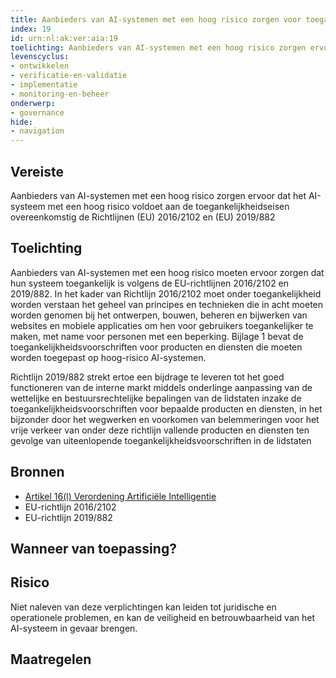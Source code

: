 ```yaml
---
title: Aanbieders van AI-systemen met een hoog risico zorgen voor toegankelijkheidseisen 
index: 19
id: urn:nl:ak:ver:aia:19
toelichting: Aanbieders van AI-systemen met een hoog risico zorgen ervoor dat het AI-systeem met een hoog risico voldoet aan de toegankelijkheidseisen overeenkomstig de Richtlijnen (EU) 2016/2102 en (EU) 2019/882
levenscyclus:
- ontwikkelen
- verificatie-en-validatie
- implementatie
- monitoring-en-beheer
onderwerp:
- governance
hide:
- navigation
---
```


<!-- tags -->
## Vereiste

Aanbieders van AI-systemen met een hoog risico zorgen ervoor dat het AI-systeem met een hoog risico voldoet aan de toegankelijkheidseisen overeenkomstig de Richtlijnen (EU) 2016/2102 en (EU) 2019/882

## Toelichting

Aanbieders van AI-systemen met een hoog risico moeten ervoor zorgen dat hun systeem toegankelijk is volgens de EU-richtlijnen 2016/2102 en 2019/882.
In het kader van Richtlijn 2016/2102 moet onder toegankelijkheid worden verstaan het geheel van principes en technieken die in acht moeten worden genomen bij het ontwerpen, bouwen, beheren en bijwerken van websites en mobiele applicaties om hen voor gebruikers toegankelijker te maken, met name voor personen met een beperking.
Bijlage 1 bevat de toegankelijkheidsvoorschriften voor producten en diensten die moeten worden toegepast op hoog-risico AI-systemen.

Richtlijn 2019/882 strekt ertoe een bijdrage te leveren tot het goed functioneren van de interne markt middels onderlinge  aanpassing van de wettelijke en bestuursrechtelijke bepalingen van de lidstaten inzake de toegankelijkheidsvoorschriften  voor bepaalde producten en diensten, in het bijzonder door het wegwerken en voorkomen van belemmeringen voor het vrije verkeer van onder deze richtlijn vallende producten en diensten ten gevolge van uiteenlopende toegankelijkheidsvoorschriften in de lidstaten

## Bronnen

- [Artikel 16(l) Verordening Artificiële Intelligentie](https://eur-lex.europa.eu/legal-content/NL/TXT/HTML/?uri=OJ:L_202401689#d1e3823-1-1)
- EU-richtlijn 2016/2102
- EU-richtlijn 2019/882

## Wanneer van toepassing?


## Risico

Niet naleven van deze verplichtingen kan leiden tot juridische en operationele problemen, en kan de veiligheid en betrouwbaarheid van het AI-systeem in gevaar brengen.

## Maatregelen
<!-- list_maatregelen vereiste/aia:19-toegankelijkheidseisen -->

